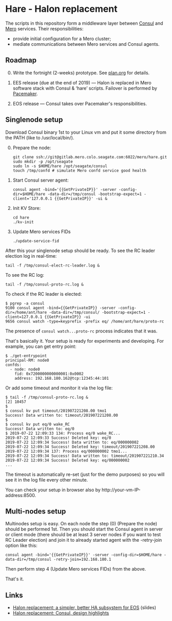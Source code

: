 # Hare - Halon replacement

The scripts in this repository form a middleware layer between [Consul](https://www.consul.io/) and [Mero](http://gitlab.mero.colo.seagate.com/mero/mero) services.  Their responsibilities:

- provide initial configuration for a Mero cluster;
- mediate communications between Mero services and Consul agents.

## Roadmap

0. Write the fortnight (2-weeks) prototype.  See [plan.org](./plan.org) for details.

1. EES release (due at the end of 2019) — Halon is replaced in Mero software stack with Consul & ‘hare’ scripts.  Failover is performed by [Pacemaker](https://clusterlabs.org/pacemaker/).

2. EOS release — Consul takes over Pacemaker's responsibilities.

## Singlenode setup

Download Consul binary 1st to your Linux vm and put it some directory from the PATH
(like to /usr/local/bin/).

0. Prepare the node:
   ```
   git clone ssh://git@gitlab.mero.colo.seagate.com:6022/mero/hare.git
   sudo mkdir -p /opt/seagate
   sudo ln -s $HOME/hare /opt/seagate/consul
   touch /tmp/confd # simulate Mero confd service good health
   ```
1. Start Consul server agent:
   ```
   consul agent -bind='{{GetPrivateIP}}' -server -config-dir=$HOME/hare -data-dir=/tmp/consul -bootstrap-expect=1 -client='127.0.0.1 {{GetPrivateIP}}' -ui &
   ```
3. Init KV Store:
   ```
   cd hare
   ./kv-init
   ```
4. Update Mero services FIDs
   ```
   ./update-service-fid
   ```
After this your singlenode setup should be ready. To see the RC leader election log in real-time:
```
tail -f /tmp/consul-elect-rc-leader.log &
```
To see the RC log:
```
tail -f /tmp/consul-proto-rc.log &
```
To check if the RC leader is elected:
```
$ pgrep -a consul
9100 consul agent -bind={{GetPrivateIP}} -server -config-dir=/home/ant/hare -data-dir=/tmp/consul/ -bootstrap-expect=1 -client=127.0.0.1 {{GetPrivateIP}} -ui
9656 consul watch -type=keyprefix -prefix eq/ /home/ant/hare/proto-rc
```
The presence of `consul watch...proto-rc` process indicates that it was.

That's basically it. Your setup is ready for experiments and developing. For example, you can get entry point:
```
$ ./get-entrypoint 
principal-RM: node0
confds:
  - node: node0
    fid: 0x7200000000000001:0x0002
    address: 192.168.180.162@tcp:12345:44:101
```

Or add some timeout and monitor it via the log file:
```
$ tail -f /tmp/consul-proto-rc.log &
[2] 10457
$ 
$ consul kv put timeout/201907221208.00 tmo1
Success! Data written to: timeout/201907221208.00
$ 
$ consul kv put eq/0 wake_RC
Success! Data written to: eq/0
$ 2019-07-22 12:09:33 134: Process eq/0 wake_RC...
2019-07-22 12:09:33 Success! Deleted key: eq/0
2019-07-22 12:09:34 Success! Data written to: eq/000000002
2019-07-22 12:09:34 Success! Deleted key: timeout/201907221208.00
2019-07-22 12:09:34 137: Process eq/000000002 tmo1...
2019-07-22 12:09:34 Success! Data written to: timeout/201907221210.34
2019-07-22 12:09:34 Success! Deleted key: eq/000000002
...
```
The timeout is automatically re-set (just for the demo purposes) so you will see it in the log file every other minute.

You can check your setup in browser also by http://your-vm-IP-address:8500.

## Multi-nodes setup
Multinodes setup is easy. On each node the step (0) (Prepare the node) should be
performed 1st. Then you should start the Consul agent in server or client mode
(there should be at least 3 server nodes if you want to test RC Leader election)
and join it to already started agent with the -retry-join option like this:
```
consul agent -bind='{{GetPrivateIP}}' -server -config-dir=$HOME/hare -data-dir=/tmp/consul -retry-join=192.168.180.1
```
Then perform step 4 (Update Mero services FIDs) from the above.

That's it.

## Links

- [Halon replacement: a simpler, better HA subsystem for EOS](https://docs.google.com/presentation/d/17Pn61WBbTHpeR4NxGtaDfmmHxgoLW9BnQHRW7WJO0gM/view) (slides)
- [Halon replacement: Consul, design highlights](https://docs.google.com/document/d/1cR-BbxtMjGuZPj8NOc95RyFjqmeFsYf4JJ5Hw_tL1zA/view)
